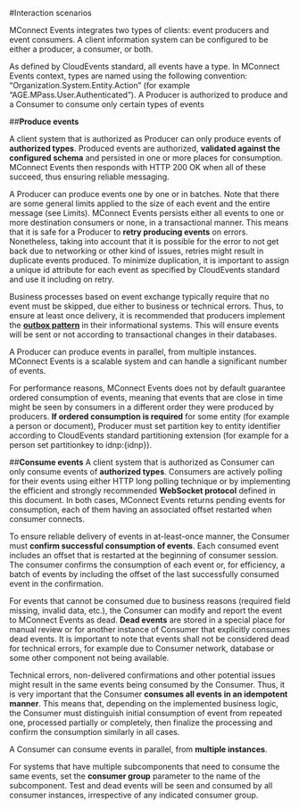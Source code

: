 #Interaction scenarios

MConnect Events integrates two types of clients: event producers and event consumers. A client information system can be configured to be either a producer, a consumer, or both.

As defined by CloudEvents standard, all events have a type. In MConnect Events context, types are named using the following convention: “Organization.System.Entity.Action” (for example “AGE.MPass.User.Authenticated”). A Producer is authorized to produce and a Consumer to consume only certain types of events

##**Produce events**

A client system that is authorized as Producer can only produce events of **authorized types**. Produced events are authorized, **validated against the configured schema** and persisted in one or more places for consumption. MConnect Events then responds with HTTP 200 OK when all of these succeed, thus ensuring reliable messaging.

A Producer can produce events one by one or in batches. Note that there are some general limits applied to the size of each event and the entire message (see Limits). MConnect Events persists either all events to one or more destination consumers or none, in a transactional manner. This means that it is safe for a Producer to **retry producing events** on errors. Nonetheless, taking into account that it is possible for the error to not get back due to networking or other kind of issues, retries might result in duplicate events produced. To minimize duplication, it is important to assign a unique id attribute for each event as specified by CloudEvents standard and use it including on retry.

Business processes based on event exchange typically require that no event must be skipped, due either to business or technical errors. Thus, to ensure at least once delivery, it is recommended that producers implement the [**outbox pattern**](https://en.wikipedia.org/wiki/Inbox_and_outbox_pattern) in their informational systems. This will ensure events will be sent or not according to transactional changes in their databases.

A Producer can produce events in parallel, from multiple instances. MConnect Events is a scalable system and can handle a significant number of events.

For performance reasons, MConnect Events does not by default guarantee ordered consumption of events, meaning that events that are close in time might be seen by consumers in a different order they were produced by producers. **If ordered consumption is required** for some entity (for example a person or document), Producer must set partition key to entity identifier according to CloudEvents standard partitioning extension (for example for a person set partitionkey to idnp:{idnp}).


##**Consume events**
A client system that is authorized as Consumer can only consume events of **authorized types**. Consumers are actively polling for their events using either HTTP long polling technique or by implementing the efficient and strongly recommended **WebSocket protocol** defined in this document. In both cases, MConnect Events returns pending events for consumption, each of them having an associated offset restarted when consumer connects.

To ensure reliable delivery of events in at-least-once manner, the Consumer must **confirm successful consumption of events**. Each consumed event includes an offset that is restarted at the beginning of consumer session. The consumer confirms the consumption of each event or, for efficiency, a batch of events by including the offset of the last successfully consumed event in the confirmation.

For events that cannot be consumed due to business reasons (required field missing, invalid data, etc.), the Consumer can modify and report the event to MConnect Events as dead. **Dead events** are stored in a special place for manual review or for another instance of Consumer that explicitly consumes dead events. It is important to note that events shall not be considered dead for technical errors, for example due to Consumer network, database or some other component not being available.

Technical errors, non-delivered confirmations and other potential issues might result in the same events being consumed by the Consumer. Thus, it is very important that the Consumer **consumes all events in an idempotent manner**. This means that, depending on the implemented business logic, the Consumer must distinguish initial consumption of event from repeated one, processed partially or completely, then finalize the processing and confirm the consumption similarly in all cases.

A Consumer can consume events in parallel, from **multiple instances**.

For systems that have multiple subcomponents that need to consume the same events, set the **consumer group** parameter to the name of the subcomponent. Test and dead events will be seen and consumed by all consumer instances, irrespective of any indicated consumer group.